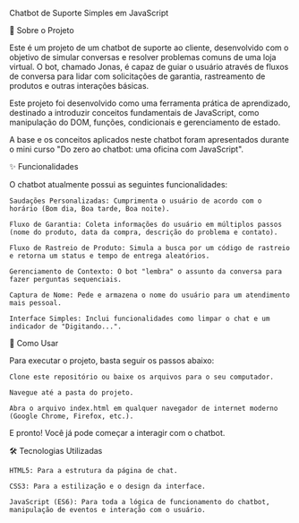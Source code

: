 
Chatbot de Suporte Simples em JavaScript

📖 Sobre o Projeto

Este é um projeto de um chatbot de suporte ao cliente, desenvolvido com o objetivo de simular conversas e resolver problemas comuns de uma loja virtual. O bot, chamado Jonas, é capaz de guiar o usuário através de fluxos de conversa para lidar com solicitações de garantia, rastreamento de produtos e outras interações básicas.

Este projeto foi desenvolvido como uma ferramenta prática de aprendizado, destinado a introduzir conceitos fundamentais de JavaScript, como manipulação do DOM, funções, condicionais e gerenciamento de estado.

A base e os conceitos aplicados neste chatbot foram apresentados durante o mini curso "Do zero ao chatbot: uma oficina com JavaScript".

✨ Funcionalidades

O chatbot atualmente possui as seguintes funcionalidades:

    Saudações Personalizadas: Cumprimenta o usuário de acordo com o horário (Bom dia, Boa tarde, Boa noite).

    Fluxo de Garantia: Coleta informações do usuário em múltiplos passos (nome do produto, data da compra, descrição do problema e contato).

    Fluxo de Rastreio de Produto: Simula a busca por um código de rastreio e retorna um status e tempo de entrega aleatórios.

    Gerenciamento de Contexto: O bot "lembra" o assunto da conversa para fazer perguntas sequenciais.

    Captura de Nome: Pede e armazena o nome do usuário para um atendimento mais pessoal.

    Interface Simples: Inclui funcionalidades como limpar o chat e um indicador de "Digitando...".

🚀 Como Usar

Para executar o projeto, basta seguir os passos abaixo:

    Clone este repositório ou baixe os arquivos para o seu computador.

    Navegue até a pasta do projeto.

    Abra o arquivo index.html em qualquer navegador de internet moderno (Google Chrome, Firefox, etc.).

E pronto! Você já pode começar a interagir com o chatbot.

🛠️ Tecnologias Utilizadas

    HTML5: Para a estrutura da página de chat.

    CSS3: Para a estilização e o design da interface.

    JavaScript (ES6): Para toda a lógica de funcionamento do chatbot, manipulação de eventos e interação com o usuário.

